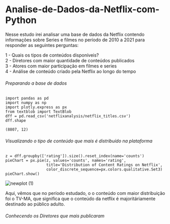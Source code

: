# Analise-de-Dados-da-Netflix-com-Python

Nesse estudo irei analisar uma base de dados da Netflix contendo informações sobre Series e filmes no período de 2010 a 2021 para responder as seguintes perguntas:

1 - Quais os tipos de conteúdos disponíveis?   
2 - Diretores com maior quantidade de conteúdos publicados  
3 - Atores com maior participação em filmes e series  
4 - Análise de conteúdo criado pela Netflix ao longo do tempo  


<h6>Preparando a base de dados</h6>

```
import pandas as pd
import numpy as np
import plotly.express as px
from textblob import TextBlob
dff = pd.read_csv('netflixanalysis/netflix_titles.csv')
dff.shape
```
``` (8807, 12) ```


<h6>Visualizando o tipo de conteúdo que mais é distribuído na plataforma</h6>

``` 
z = dff.groupby(['rating']).size().reset_index(name='counts')
pieChart = px.pie(z, values='counts', names='rating', 
                  title='Distribution of Content Ratings on Netflix',
                  color_discrete_sequence=px.colors.qualitative.Set3)
pieChart.show()
```
![newplot (1)](https://github.com/user-attachments/assets/e482fc0a-bbed-4f56-beec-0309e1e07ac5)

Aqui, vêmos que no período estudado, o o conteúdo com maior distribuição foi o TV-MA, que significa que o conteúdo da netflix é majoritáriamente destinado ao público adulto.

<h6>Conhecendo os Diretores que mais publicaram</h6>
